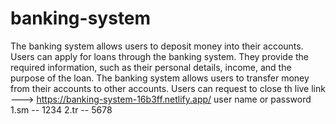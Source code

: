# banking-system
The banking system allows users to deposit money into their accounts. Users can apply for loans through the banking system. They provide the required information, such as their personal details, income, and the purpose of the loan. The banking system allows users to transfer money from their accounts to other accounts. Users can request to close th
live link --->
https://banking-system-16b3ff.netlify.app/
user name or password
1.sm  -- 1234
2.tr  -- 5678
